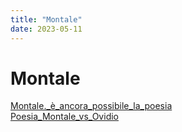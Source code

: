 ```yaml
---
title: "Montale"
date: 2023-05-11
---
```

# Montale
[Montale._è_ancora_possibile_la_poesia](/notes/Montale._è_ancora_possibile_la_poesia)  
[Poesia_Montale_vs_Ovidio](/notes/Poesia_Montale_vs_Ovidio)  
